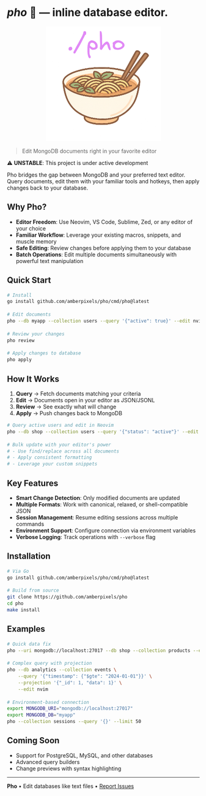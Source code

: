 # *pho* 🍜 — inline database editor.

<p align="center">
  <img src="logo.png" alt="Logo" width="300"/><br>
</p>


> Edit MongoDB documents right in your favorite editor

⚠️ **UNSTABLE**: This project is under active development

Pho bridges the gap between MongoDB and your preferred text editor. Query documents, edit them with your familiar tools and hotkeys, then apply changes back to your database.

## Why Pho?

- **Editor Freedom**: Use Neovim, VS Code, Sublime, Zed, or any editor of your choice
- **Familiar Workflow**: Leverage your existing macros, snippets, and muscle memory
- **Safe Editing**: Review changes before applying them to your database
- **Batch Operations**: Edit multiple documents simultaneously with powerful text manipulation

## Quick Start

```bash
# Install
go install github.com/amberpixels/pho/cmd/pho@latest

# Edit documents
pho --db myapp --collection users --query '{"active": true}' --edit nvim

# Review your changes
pho review

# Apply changes to database
pho apply
```

## How It Works

1. **Query** → Fetch documents matching your criteria
2. **Edit** → Documents open in your editor as JSON/JSONL
3. **Review** → See exactly what will change
4. **Apply** → Push changes back to MongoDB

```bash
# Query active users and edit in Neovim
pho --db shop --collection users --query '{"status": "active"}' --edit nvim

# Bulk update with your editor's power
# - Use find/replace across all documents
# - Apply consistent formatting
# - Leverage your custom snippets
```

## Key Features

- **Smart Change Detection**: Only modified documents are updated
- **Multiple Formats**: Work with canonical, relaxed, or shell-compatible JSON
- **Session Management**: Resume editing sessions across multiple commands
- **Environment Support**: Configure connection via environment variables
- **Verbose Logging**: Track operations with `--verbose` flag

## Installation

```bash
# Via Go
go install github.com/amberpixels/pho/cmd/pho@latest

# Build from source
git clone https://github.com/amberpixels/pho
cd pho
make install
```

## Examples

```bash
# Quick data fix
pho --uri mongodb://localhost:27017 --db shop --collection products --edit code

# Complex query with projection
pho --db analytics --collection events \
    --query '{"timestamp": {"$gte": "2024-01-01"}}' \
    --projection '{"_id": 1, "data": 1}' \
    --edit nvim

# Environment-based connection
export MONGODB_URI="mongodb://localhost:27017"
export MONGODB_DB="myapp"
pho --collection sessions --query '{}' --limit 50
```

## Coming Soon

- Support for PostgreSQL, MySQL, and other databases
- Advanced query builders
- Change previews with syntax highlighting

---

**Pho** • Edit databases like text files • [Report Issues](https://github.com/amberpixels/pho/issues)
